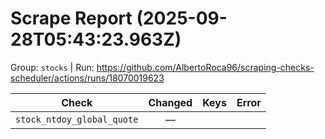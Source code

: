 # Scrape Report (2025-09-28T05:43:23.963Z)

Group: `stocks`  |  Run: https://github.com/AlbertoRoca96/scraping-checks-scheduler/actions/runs/18070019623

| Check | Changed | Keys | Error |
|---|:---:|:--|:--|
| `stock_ntdoy_global_quote` | — |  |  |
